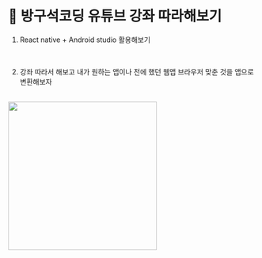 #  🚗 방구석코딩 유튜브 강좌 따라해보기 

1. React native + Android studio 활용해보기
   
<br/>

2. 강좌 따라서 해보고 내가 원하는 앱이나 전에 했던 웹앱 브라우저 맞춘 것을 앱으로 변환해보자 
<br/>

<img src = "https://github.com/user-attachments/assets/a198d18e-aacb-4838-b6e2-2f4c6fb51767" width = 300 height= 300 />

